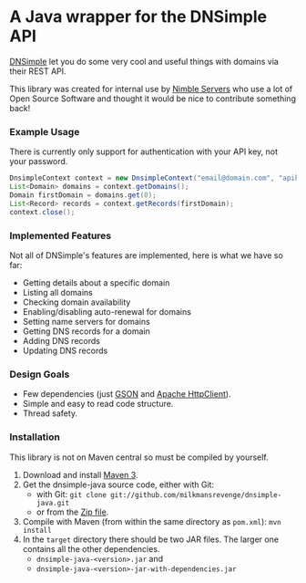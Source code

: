 # A Java wrapper for the DNSimple API

[DNSimple][0] let you do some very cool and useful things with domains via 
their REST API.

This library was created for internal use by [Nimble Servers][1] who use a lot
of Open Source Software and thought it would be nice to contribute something
back!

### Example Usage

There is currently only support for authentication with your API key, not your
password.

```java
DnsimpleContext context = new DnsimpleContext("email@domain.com", "apikey");
List<Domain> domains = context.getDomains();
Domain firstDomain = domains.get(0);
List<Record> records = context.getRecords(firstDomain);
context.close();
```

### Implemented Features

Not all of DNSimple's features are implemented, here is what we have so far:

*   Getting details about a specific domain
*   Listing all domains
*   Checking domain availability
*   Enabling/disabling auto-renewal for domains
*   Setting name servers for domains
*   Getting DNS records for a domain
*   Adding DNS records
*   Updating DNS records

### Design Goals

*   Few dependencies (just [GSON][2] and [Apache HttpClient][3]).
*   Simple and easy to read code structure.
*   Thread safety.

### Installation

This library is not on Maven central so must be compiled by yourself.

1. Download and install [Maven 3][4].
2. Get the dnsimple-java source code, either with Git:
    * with Git: 
    ```git clone git://github.com/milkmansrevenge/dnsimple-java.git```
    * or from the [Zip file][5].
3. Compile with Maven (from within the same directory as ```pom.xml```):
   ```mvn install```
4. In the ```target``` directory there should be two JAR files. The larger one
   contains all the other dependencies.
    * ```dnsimple-java-<version>.jar``` and
    * ```dnsimple-java-<version>-jar-with-dependencies.jar```

[0]:https://dnsimple.com/
[1]:http://nimbleservers.com/
[2]:http://code.google.com/p/google-gson/
[3]:http://hc.apache.org/httpcomponents-client-ga/
[4]:http://maven.apache.org/download.html
[5]:https://github.com/milkmansrevenge/dnsimple-java/zipball/master